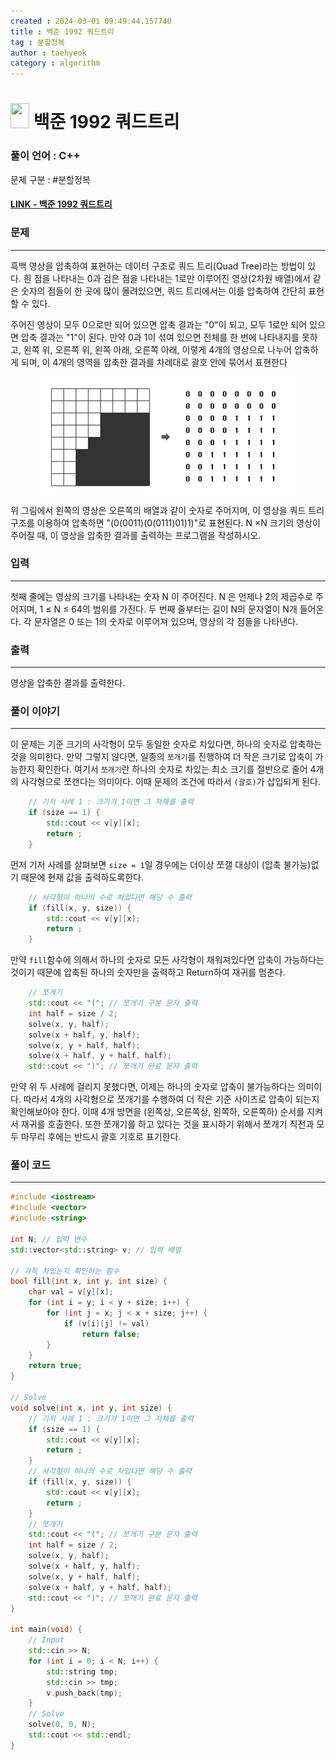 ```yaml
---
created : 2024-03-01 09:49:44.157740
title : 백준 1992 쿼드트리
tag : 분할정복
author : taehyeok
category : algorithm
---
```

# <img src="https://d2gd6pc034wcta.cloudfront.net/tier/10.svg" width="30" height="40"> 백준 1992 쿼드트리


### 풀이 언어 : C++

문제 구분 : #분할정복
#### [LINK - 백준 1992 쿼드트리](https://www.acmicpc.net/problem/1992)

### 문제
<hr>

흑백 영상을 압축하여 표현하는 데이터 구조로 쿼드 트리(Quad Tree)라는 방법이 있다. 흰 점을 나타내는 0과 검은 점을 나타내는 1로만 이루어진 영상(2차원 배열)에서 같은 숫자의 점들이 한 곳에 많이 몰려있으면, 쿼드 트리에서는 이를 압축하여 간단히 표현할 수 있다.

주어진 영상이 모두 0으로만 되어 있으면 압축 결과는 "0"이 되고, 모두 1로만 되어 있으면 압축 결과는 "1"이 된다. 만약 0과 1이 섞여 있으면 전체를 한 번에 나타내지를 못하고, 왼쪽 위, 오른쪽 위, 왼쪽 아래, 오른쪽 아래, 이렇게 4개의 영상으로 나누어 압축하게 되며, 이 4개의 영역을 압축한 결과를 차례대로 괄호 안에 묶어서 표현한다

<center> <img src="./images/1992-1.png"> </center>

위 그림에서 왼쪽의 영상은 오른쪽의 배열과 같이 숫자로 주어지며, 이 영상을 쿼드 트리 구조를 이용하여 압축하면 "(0(0011)(0(0111)01)1)"로 표현된다. N ×N 크기의 영상이 주어질 때, 이 영상을 압축한 결과를 출력하는 프로그램을 작성하시오.
### 입력
<hr>

첫째 줄에는 영상의 크기를 나타내는 숫자 N 이 주어진다. N 은 언제나 2의 제곱수로 주어지며, 1 ≤ N ≤ 64의 범위를 가진다. 두 번째 줄부터는 길이 N의 문자열이 N개 들어온다. 각 문자열은 0 또는 1의 숫자로 이루어져 있으며, 영상의 각 점들을 나타낸다.
### 출력
<hr>

영상을 압축한 결과를 출력한다.
### 풀이 이야기
<hr>

이 문제는 기준 크기의 사각형이 모두 동일한 숫자로 차있다면, 하나의 숫자로 압축하는 것을 의미한다. 만약 그렇지 않다면, 일종의 `쪼개기`를 진행하여 더 작은 크기로 압축이 가능한지 확인한다. 여기서 `쪼개기`란 하나의 숫자로 차있는 최소 크기를 절반으로 줄어 4개의 사각형으로 쪼갠다는 의미이다. 이때 문제의 조건에 따라서 `(괄호)`가 삽입되게 된다.

```c++
    // 기저 사례 1 : 크기가 1이면 그 자체를 출력
    if (size == 1) {
        std::cout << v[y][x];
        return ;
    }
```
먼저 기저 사례를 살펴보면 `size = 1`일 경우에는 더이상 쪼갤 대상이 (압축 불가능)없기 때문에 현재 값을 출력하도록한다.

```c++
    // 사각형이 하나의 수로 차있다면 해당 수 출력
    if (fill(x, y, size)) {
        std::cout << v[y][x];
        return ;
    }
```
만약 `fill`함수에 의해서 하나의 숫자로 모든 사각형이 채워져있다면 압축이 가능하다는 것이기 때문에 압축된 하나의 숫자만을 출력하고 Return하여 재귀를 멈춘다.

```c++
    // 쪼개기
    std::cout << "("; // 쪼개기 구분 문자 출력
    int half = size / 2;
    solve(x, y, half);
    solve(x + half, y, half);
    solve(x, y + half, half);
    solve(x + half, y + half, half);
    std::cout << ")"; // 쪼개기 완료 문자 출력
```
만약 위 두 사례에 걸리지 못했다면, 이제는 하나의 숫자로 압축이 불가능하다는 의미이다. 따라서 4개의 사각형으로 쪼개기를 수행하여 더 작은 기준 사이즈로 압축이 되는지 확인해보아야 한다. 이때 4개 방면을 (왼쪽상, 오른쪽상, 왼쪽하, 오른쪽하) 순서를 지켜서 재귀를 호출한다. 또한 쪼개기를 하고 있다는 것을 표시하기 위해서 쪼개기 직전과 모두 마무리 후에는 반드시 괄호 기호로 표기한다.

### 풀이 코드
<hr>

``` c++
#include <iostream>
#include <vector>
#include <string>

int N; // 입력 변수
std::vector<std::string> v; // 입력 배열

// 가득 차있는지 확인하는 함수
bool fill(int x, int y, int size) {
    char val = v[y][x];
    for (int i = y; i < y + size; i++) {
        for (int j = x; j < x + size; j++) {
            if (v[i][j] != val)
                return false;
        }
    }
    return true;
}

// Solve
void solve(int x, int y, int size) {
    // 기저 사례 1 : 크기가 1이면 그 자체를 출력
    if (size == 1) {
        std::cout << v[y][x];
        return ;
    }
    // 사각형이 하나의 수로 차있다면 해당 수 출력
    if (fill(x, y, size)) {
        std::cout << v[y][x];
        return ;
    }
    // 쪼개기
    std::cout << "("; // 쪼개기 구분 문자 출력
    int half = size / 2;
    solve(x, y, half);
    solve(x + half, y, half);
    solve(x, y + half, half);
    solve(x + half, y + half, half);
    std::cout << ")"; // 쪼개기 완료 문자 출력
}

int main(void) {
    // Input
    std::cin >> N;
    for (int i = 0; i < N; i++) {
        std::string tmp;
        std::cin >> tmp;
        v.push_back(tmp);        
    }
    // Solve
    solve(0, 0, N);
    std::cout << std::endl;
}
```
